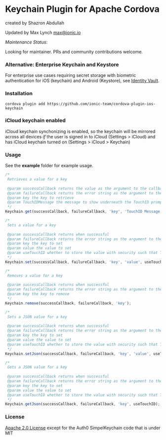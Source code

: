Keychain Plugin for Apache Cordova
=====================================
created by Shazron Abdullah

Updated by Max Lynch <max@ionic.io>

_Maintenance Status_:

Looking for maintainer. PRs and community contributions welcome.

### Alternative: Enterprise Keychain and Keystore

For enterprise use cases requiring secret storage with biometric authentication for iOS (keychain) and Android (Keystore), see [Identity Vault](https://ionicframework.com/enterprise/identity-vault).

### Installation

```shell
cordova plugin add https://github.com/ionic-team/cordova-plugin-ios-keychain
```

### iCloud keychain enabled

iCloud keychain synchonizing is enabled, so the keychain will be mirrored across all devices *if* the user is signed in to iCloud (Settings > iCloud) and has iCloud keychain turned on (Settings > iCloud > Keychain)

### Usage
              
See the **example** folder for example usage.

```js
/*
 Retrieves a value for a key
 
 @param successCallback returns the value as the argument to the callback when successful
 @param failureCallback returns the error string as the argument to the callback, for a failure
 @param key the key to retrieve
 @param TouchIDMessage the message to show underneath the TouchID prompt (if any)
 */
Keychain.get(successCallback, failureCallback, 'key', 'TouchID Message');

/*
 Sets a value for a key
 
 @param successCallback returns when successful
 @param failureCallback returns the error string as the argument to the callback, for a failure
 @param key the key to set
 @param value the value to set
 @param useTouchID whether to store the value with security such that TouchID will be needed to grab it
 */
Keychain.set(successCallback, failureCallback, 'key', 'value', useTouchID);

/*
 Removes a value for a key
 
 @param successCallback returns when successful
 @param failureCallback returns the error string as the argument to the callback
 @param key the key to remove
 */
Keychain.remove(successCallback, failureCallback, 'key');

/*
 Sets a JSON value for a key 
 
 @param successCallback returns when successful
 @param failureCallback returns the error string as the argument to the callback, for a failure
 @param key the key to set
 @param value the value to set
 @param useTouchID whether to store the value with security such that TouchID will be needed to grab it
 */
Keychain.setJson(successCallback, failureCallback, 'key', 'value', useTouchID);

/*
 Gets a JSON value for a key 
 
 @param successCallback returns when successful
 @param failureCallback returns the error string as the argument to the callback, for a failure
 @param key the key to set
 @param value the value to set
 @param useTouchID whether to store the value with security such that TouchID will be needed to grab it
 */
Keychain.getJson(successCallback, failureCallback, 'key', useTouchID);
```

### License 

[Apache 2.0 License](http://www.apache.org/licenses/LICENSE-2.0.html) except for the Auth0 SimpelKeychain code that is under MIT
